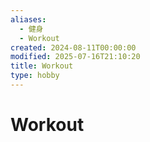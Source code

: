 ```yaml
---
aliases:
  - 健身
  - Workout
created: 2024-08-11T00:00:00
modified: 2025-07-16T21:10:20
title: Workout
type: hobby
---
```


# Workout
